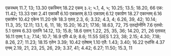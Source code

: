 एकस्थम् 11.7, 13; 13.30 एकस्मिन् 18.22 एकम् ३.२; ५.1, 4, ५; 10.25; 13.5; 18.20, 66 एक: 11.42; 13.33 एका 2.41 एकाकी 6.10 एकाक्षरम् 8.13 एकाग्रम् 6.12 एकाग्रेण 18.27 एकान्तम् 6.16 एकांशेन 10.42 एकेन 11.20 एके 18.3 एतत् 2.3, 6; 3.32; 4.3, 4; 6.26, 39, 42; 10.14; 11.3, 35; 12.11; 13.1, 6, 11, 18; 15.20; 16.21; 17.16; 18.63, 72, 75 एतद्योनीनि 7.6 एतयो: 5.1 एतस्य 6.33 एतानि 14.12, 13; 15.8; 18.6 एतान् 1.22, 25, 35, 36; 14.20, 21, 26 एतावत् 16.11 एतम् 1.३; 7.14; 10.7; 16.9 एति 4.9; 8.6; 11.55 SIES 1.23, 38; 2.15; 4.30; 7.18; 8.26, 27; 11.23; 18.15 एतेन 3.39; 10.42 एतेषाम् 1.10 एतै: 1.43; 3.40; 16.22 एधांसि 4.37 एनम् 2.19, 21, 23, 25, 26, 29; 3.37, 41; 4.42; 6.27; 11.50; 15.3, 11